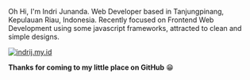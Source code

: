 Oh Hi, I'm Indri Junanda. Web Developer based in Tanjungpinang, Kepulauan Riau, Indonesia. Recently focused on Frontend Web Development using some javascript frameworks, attracted to clean and simple designs.

[![indrij.my.id](https://img.shields.io/badge/indrij.my.id-ffffff?style=flat-square&logo=nuxtdotjs&logoColor=black)](//indrij.my.id)


__Thanks for coming to my little place on GitHub__ 😁
